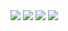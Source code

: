 <picture>
  	<source
          	srcset="https://readme-typing-svg.herokuapp.com?font=Fira+Code&pause=1000&color=FFFFFF&vCenter=true&repeat=false&width=435&lines=Hi+there+%F0%9F%91%8B%2C+I+am+NikSne!"
          	media="(prefers-color-scheme: dark), (prefers-color-scheme: no-preference)"
        />
	<source 
          	srcset="https://readme-typing-svg.herokuapp.com?font=Fira+Code&pause=1000&color=000000&vCenter=true&repeat=false&width=435&lines=Hi+there+%F0%9F%91%8B%2C+I+am+NikSne!"
          	media="(prefers-color-scheme: light)"
        />
  	<img src="https://readme-typing-svg.herokuapp.com?font=Fira+Code&pause=1000&color=FFFFFF&vCenter=true&repeat=false&width=435&lines=Hi+there+%F0%9F%91%8B%2C+I+am+NikSne!"/>
</picture>
<picture>
  	<source
          	srcset="https://readme-typing-svg.herokuapp.com?font=Fira+Code&pause=1000&color=000000&vCenter=true&width=1600&lines=%E2%97%8F+%F0%9F%94%AD+I%E2%80%99m+currently+working+on+ShardMC.;%E2%97%8F+%F0%9F%8C%B1+I%E2%80%99m+currently+learning+Pascal%2C+Java%2C+Python%2C+C%2B%2B%2C+HTML+and+Japanese.;%E2%97%8F+%F0%9F%93%AB+How+to+reach+me%3A+You+can+contact+me+in+Discord.;%E2%97%8F+%F0%9F%98%84+Pronouns%3A+It%2C+He.;%E2%97%8F+%E2%9A%A1+about+me%3A+I+love+coding%2C+I+am+Co-Owner+of+ShardMC+%26+technical+admin+of+the+Wolfland%2C+SharpLand+%26+Fallen+World+Minecraft+servers." 
          	media="(prefers-color-scheme: light)" 
  	/>
	<source
          	srcset="https://readme-typing-svg.herokuapp.com?font=Fira+Code&pause=1000&color=FFFFFF&vCenter=true&width=1600&lines=%E2%97%8F+%F0%9F%94%AD+I%E2%80%99m+currently+working+on+ShardMC.;%E2%97%8F+%F0%9F%8C%B1+I%E2%80%99m+currently+learning+Pascal%2C+Java%2C+Python%2C+C%2B%2B%2C+HTML+and+Japanese.;%E2%97%8F+%F0%9F%93%AB+How+to+reach+me%3A+You+can+contact+me+in+Discord.;%E2%97%8F+%F0%9F%98%84+Pronouns%3A+It%2C+He.;%E2%97%8F+%E2%9A%A1+about+me%3A+I+love+coding%2C+I+am+Co-Owner+of+ShardMC+%26+technical+admin+of+the+Wolfland%2C+SharpLand+%26+Fallen+World+Minecraft+servers." 
          	media="(prefers-color-scheme: dark), (prefers-color-scheme: no-preference)"
        />
  	<img src="https://readme-typing-svg.herokuapp.com?font=Fira+Code&pause=1000&color=000000&vCenter=true&width=1600&lines=%E2%97%8F+%F0%9F%94%AD+I%E2%80%99m+currently+working+on+ShardMC.;%E2%97%8F+%F0%9F%8C%B1+I%E2%80%99m+currently+learning+Pascal%2C+Java%2C+Python%2C+C%2B%2B+and+HTML.;%E2%97%8F+%F0%9F%93%AB+How+to+reach+me%3A+You+can+contact+me+in+Discord.;%E2%97%8F+%F0%9F%98%84+Pronouns%3A+It%2C+He.;%E2%97%8F+%E2%9A%A1+about+me%3A+I+love+coding%2C+I+am+Co-Owner+of+ShardMC+%26+technical+admin+of+the+Wolfland%2C+SharpLand+%26+Fallen+World+Minecraft+servers."/>
</picture>
<picture>
	<source 
        	srcset="https://github-readme-stats.vercel.app/api?username=niksnemc&custom_title=My+stats:&show_icons=true&show=reviews,discussions_started,discussions_answered&theme=dark"
          	media="(prefers-color-scheme: dark), (prefers-color-scheme: no-preference)"
        />
  	<source
          	srcset="https://github-readme-stats.vercel.app/api?username=niksnemc&custom_title=My+stats:&show_icons=true&show=reviews,discussions_started,discussions_answered&theme=light"
          	media="(prefers-color-scheme: light)"
        />
  	<img src="https://github-readme-stats.vercel.app/api?username=niksnemc&custom_title=My+stats:&show_icons=true&show=reviews,discussions_started,discussions_answered&theme=dark"/>
</picture>
<picture>
	<source
		srcset="https://github-readme-stats.vercel.app/api/top-langs/?username=niksnemc&theme=dark"
		media="(prefers-color-scheme: dark), (prefers-color-scheme: no-preference)"
	/>
	<source
		srcset="https://github-readme-stats.vercel.app/api/top-langs/?username=niksnemc&theme=light"
		media="(prefers-color-scheme: light)"
	/>
	<img src="https://github-readme-stats.vercel.app/api/top-langs/?username=niksnemc&theme=dark"/>
</picture>
